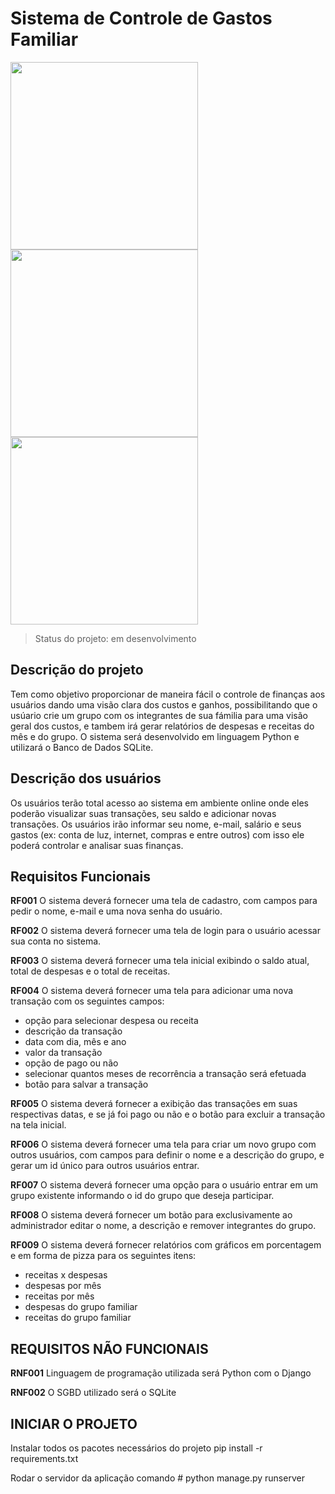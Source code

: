 # Sistema de Controle de Gastos Familiar

<img src="../img-interfaces/tela-login.png" alt="" width="300"/>
<img src="../img-interfaces/tela-cadastro.png" alt="" width="300"/>
<img src="../img-interfaces/tela-home.png" alt="" width="300"/>

> Status do projeto: em desenvolvimento

## Descrição do projeto
 Tem como objetivo proporcionar de maneira fácil o controle de finanças aos usuários dando uma visão clara dos custos e ganhos, possibilitando que o usúario crie um grupo com os integrantes de sua fámilia para uma visão geral dos custos, e tambem irá gerar relatórios de despesas e receitas do mês e do grupo.
 O sistema será desenvolvido em linguagem Python e utilizará o Banco de Dados SQLite.


## Descrição dos usuários
 Os usuários terão total acesso ao sistema em ambiente online onde eles poderão visualizar suas transações, seu saldo e adicionar novas transações. Os usuários irão informar seu nome, e-mail, salário e seus gastos (ex: conta de luz, internet, compras e entre outros) com isso ele poderá controlar e analisar suas finanças.


## Requisitos Funcionais
**RF001** O sistema deverá fornecer uma tela de cadastro, com campos para pedir o nome, e-mail e uma nova senha do usuário.

**RF002** O sistema deverá fornecer uma tela de login para o usuário acessar sua conta no sistema.

**RF003** O sistema deverá fornecer uma tela inicial exibindo o saldo atual, total de despesas e o total de receitas.

**RF004** O sistema deverá fornecer uma tela para adicionar uma nova transação com os seguintes campos:
* opção para selecionar despesa ou receita
* descrição da transação
* data com dia, mês e ano
* valor da transação
* opção de pago ou não
* selecionar quantos meses de recorrência a transação será efetuada
* botão para salvar a transação

**RF005** O sistema deverá fornecer a exibição das transações em suas respectivas datas, e se já foi pago ou não e o botão para excluir a transação na tela inicial.

**RF006** O sistema deverá fornecer uma tela para criar um novo grupo com outros usuários, com campos para definir o nome e a descrição do grupo, e gerar um id único para outros usuários entrar.

**RF007** O sistema deverá fornecer uma opção para o usuário entrar em um grupo existente informando o id do grupo que deseja participar.

**RF008** O sistema deverá fornecer um botão para exclusivamente ao administrador editar o nome, a descrição e remover integrantes do grupo. 

**RF009** O sistema deverá fornecer relatórios com gráficos em porcentagem e em forma de pizza para os seguintes itens:
* receitas x despesas
* despesas por mês
* receitas por mês
* despesas do grupo familiar
* receitas do grupo familiar


## REQUISITOS NÃO FUNCIONAIS
**RNF001** Linguagem de programação utilizada será Python com o Django

**RNF002** O SGBD utilizado será o SQLite


## INICIAR O PROJETO
Instalar todos os pacotes necessários do projeto
pip install -r requirements.txt

Rodar o servidor da aplicação
comando # python manage.py runserver
